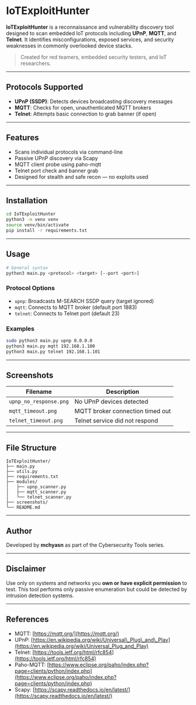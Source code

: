 # IoTExploitHunter

**IoTExploitHunter** is a reconnaissance and vulnerability discovery tool designed to scan embedded IoT protocols including **UPnP**, **MQTT**, and **Telnet**. It identifies misconfigurations, exposed services, and security weaknesses in commonly overlooked device stacks.

> Created for red teamers, embedded security testers, and IoT researchers.

---

## Protocols Supported

* **UPnP (SSDP)**: Detects devices broadcasting discovery messages
* **MQTT**: Checks for open, unauthenticated MQTT brokers
* **Telnet**: Attempts basic connection to grab banner (if open)

---

## Features

* Scans individual protocols via command-line
* Passive UPnP discovery via Scapy
* MQTT client probe using paho-mqtt
* Telnet port check and banner grab
* Designed for stealth and safe recon — no exploits used

---

## Installation

```bash
cd IoTExploitHunter
python3 -m venv venv
source venv/bin/activate
pip install -r requirements.txt
```

---

## Usage

```bash
# General syntax
python3 main.py <protocol> <target> [--port <port>]
```

### Protocol Options

* `upnp`: Broadcasts M-SEARCH SSDP query (target ignored)
* `mqtt`: Connects to MQTT broker (default port 1883)
* `telnet`: Connects to Telnet port (default 23)

### Examples

```bash
sudo python3 main.py upnp 0.0.0.0
python3 main.py mqtt 192.168.1.100
python3 main.py telnet 192.168.1.101
```

---

## Screenshots

| Filename               | Description                      |
| ---------------------- | -------------------------------- |
| `upnp_no_response.png` | No UPnP devices detected         |
| `mqtt_timeout.png`     | MQTT broker connection timed out |
| `telnet_timeout.png`   | Telnet service did not respond   |

---

## File Structure

```
IoTExploitHunter/
├── main.py
├── utils.py
├── requirements.txt
├── modules/
│   ├── upnp_scanner.py
│   ├── mqtt_scanner.py
│   └── telnet_scanner.py
├── screenshots/
└── README.md
```

---

## Author

Developed by **mchyasn** as part of the Cybersecurity Tools series.

---

## Disclaimer

Use only on systems and networks you **own or have explicit permission** to test. This tool performs only passive enumeration but could be detected by intrusion detection systems.

---

## References

* MQTT: [https://mqtt.org/](https://mqtt.org/)
* UPnP: [https://en.wikipedia.org/wiki/Universal\_Plug\_and\_Play](https://en.wikipedia.org/wiki/Universal_Plug_and_Play)
* Telnet: [https://tools.ietf.org/html/rfc854](https://tools.ietf.org/html/rfc854)
* Paho-MQTT: [https://www.eclipse.org/paho/index.php?page=clients/python/index.php](https://www.eclipse.org/paho/index.php?page=clients/python/index.php)
* Scapy: [https://scapy.readthedocs.io/en/latest/](https://scapy.readthedocs.io/en/latest/)
